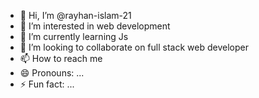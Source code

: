 - 👋 Hi, I’m @rayhan-islam-21
- 👀 I’m interested in web development
- 🌱 I’m currently learning Js
- 💞️ I’m looking to collaborate on full stack web developer
- 📫 How to reach me 
- 😄 Pronouns: ...
- ⚡ Fun fact: ...

<!---
rayhan-islam-21/rayhan-islam-21 is a ✨ special ✨ repository because its `README.md` (this file) appears on your GitHub profile.
You can click the Preview link to take a look at your changes.
--->
